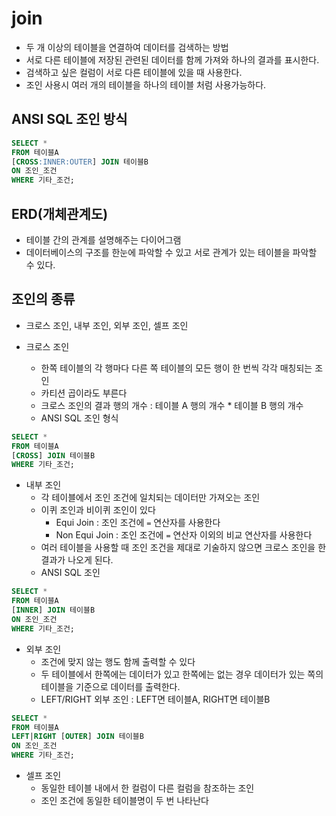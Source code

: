 # join

- 두 개 이상의 테이블을 연결하여 데이터를 검색하는 방법
- 서로 다른 테이블에 저장된 관련된 데이터를 함께 가져와 하나의 결과를 표시한다.
- 검색하고 싶은 컬럼이 서로 다른 테이블에 있을 때 사용한다.
- 조인 사용시 여러 개의 테이블을 하나의 테이블 처럼 사용가능하다.

## ANSI SQL 조인 방식
```sql
SELECT *
FROM 테이블A
[CROSS:INNER:OUTER] JOIN 테이블B
ON 조인_조건
WHERE 기타_조건;
```

## ERD(개체관계도)
- 테이블 간의 관계를 설명해주는 다이어그램
- 데이터베이스의 구조를 한눈에 파악할 수 있고 서로 관계가 있는 테이블을 파악할 수 있다.

## 조인의 종류
- 크로스 조인, 내부 조인, 외부 조인, 셀프 조인

- 크로스 조인
  - 한쪽 테이블의 각 행마다 다른 쪽 테이블의 모든 행이 한 번씩 각각 매칭되는 조인
  - 카티션 곱이라도 부른다
  - 크로스 조인의 결과 행의 개수 : 테이블 A 행의 개수 * 테이블 B 행의 개수
  - ANSI SQL 조인 형식
```sql
SELECT *
FROM 테이블A
[CROSS] JOIN 테이블B
WHERE 기타_조건;
```

- 내부 조인
  - 각 테이블에서 조인 조건에 일치되는 데이터만 가져오는 조인
  - 이퀴 조인과 비이퀴 조인이 있다
    - Equi Join : 조인 조건에 `=` 연산자를 사용한다
    - Non Equi Join : 조인 조건에 `=` 연산자 이외의 비교 연산자를 사용한다
  - 여러 테이블을 사용할 때 조인 조건을 제대로 기술하지 않으면 크로스 조인을 한 결과가 나오게 된다.
  - ANSI SQL 조인
```sql
SELECT *
FROM 테이블A
[INNER] JOIN 테이블B
ON 조인_조건
WHERE 기타_조건;
```

- 외부 조인
  - 조건에 맞지 않는 행도 함께 출력할 수 있다
  - 두 테이블에서 한쪽에는 데이터가 있고 한쪽에는 없는 경우 데이터가 있는 쪽의 테이블을 기준으로 데이터를 출력한다.
  - LEFT/RIGHT 외부 조인 : LEFT면 테이블A, RIGHT면 테이블B
```sql
SELECT *
FROM 테이블A
LEFT|RIGHT [OUTER] JOIN 테이블B
ON 조인_조건
WHERE 기타_조건;
```

- 셀프 조인
  - 동일한 테이블 내에서 한 컬럼이 다른 컬럼을 참조하는 조인
  - 조인 조건에 동일한 테이블명이 두 번 나타난다
